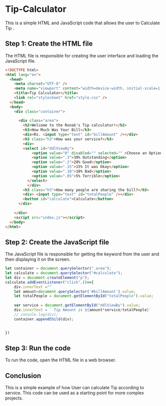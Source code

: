 
# Tip-Calculator

This is a simple HTML and JavaScript code that allows the user to Calculate Tip .

## Step 1: Create the HTML file

The HTML file is responsible for creating the user interface and loading the JavaScript file.

```html
<!DOCTYPE html>
<html lang="en">
  <head>
    <meta charset="UTF-8" />
    <meta name="viewport" content="width=device-width, initial-scale=1.0" />
    <title>Tip Calculator</title>
    <link rel="stylesheet" href="style.css" />
  </head>
  <body>
    <div class="container">
       
      <div class="area">
        <h2>Welcome to the Ronak's Tip calculator!</h2>
        <h3>How Much Was Your Bill</h3>
        <div>Rs. <input type="text" id="billAmount" /></div>
        <h3 class="h3">How was your service?</h3>
        <div>
        <select id="ddlViewBy">
            <option value="0" disabled="" selected="" >Choose an Option</option>
            <option value=".3">30% Outstanding</option>
            <option value=".2">20% Good</option>
            <option value=".15">15% It was Okay</option>
            <option value=".10">10% Bad</option>
            <option value=".05">5% Terrible</option>
          </select>
          </div>
        <h3 class="h3">How many people are sharing the bill?</h3>
        <div> <input type="text" id="totalPeople" /></div>
        <button id="calculate">Calculate</button>
      </div>
   
    </div>
    <script src="index.js"></script>
  </body>
</html>

```

## Step 2: Create the JavaScript file

The JavaScript file is responsible for getting the keyword from the user and then displaying it on the screen.

```javascript
let container = document.querySelector(".area");
let calculate = document.querySelector("#calculate");
let div = document.createElement("p");
calculate.addEventListener("click",()=>{
    div.innerText =""
    let amount=document.querySelector('#billAmount').value;
    let totalPeople = document.getElementById("totalPeople").value;
  
    var service = document.getElementById("ddlViewBy").value;
    div.innerText = ` Tip Amount is ${amount*service/totalPeople}`
    // console.log(div);
    container.appendChild(div);

   
})
```

## Step 3: Run the code

To run the code, open the HTML file in a web browser.

## Conclusion

This is a simple example of how User can calculate Tip according to service. This code can be used as a starting point for more complex projects.
